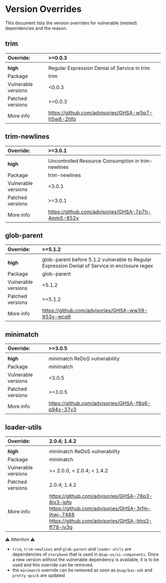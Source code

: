 # Version Overrides
This document lists the version overrides for vulnerable (nested) dependencies and the reason.

## trim
| Override:           | >=0.0.3 |
|:--------------------| :-------------|
|                     | |
| **high**        | Regular Expression Denial of Service in trim  |
| Package             | trim |
| Vulnerable versions | <0.0.3 |
| Patched versions    | >=0.0.3 |
| More info           | https://github.com/advisories/GHSA-w5p7-h5w8-2hfq  |

## trim-newlines
| Override:           | >=3.0.1 |
|:--------------------| :-------------|
|                     | |
| **high**        | Uncontrolled Resource Consumption in trim-newlines |
| Package             | trim-newlines |
| Vulnerable versions | <3.0.1 |
| Patched versions    | >=3.0.1 |
| More info           | https://github.com/advisories/GHSA-7p7h-4mm5-852v |

## glob-parent
| Override:           | >=5.1.2 |
|:--------------------| :-------------|
|                     | |
| **high**        | glob-parent before 5.1.2 vulnerable to Regular Expression Denial of Service in enclosure regex |
| Package             | glob-parent |
| Vulnerable versions | <5.1.2 |
| Patched versions    | >=5.1.2 |
| More info           | https://github.com/advisories/GHSA-ww39-953v-wcq6   |

## minimatch
| Override:           | >=3.0.5 |
|:--------------------| :-------------|
|                     | |
| **high**            | minimatch ReDoS vulnerability                     |
| Package             | minimatch                                         |
| Vulnerable versions | <3.0.5                                            |
| Patched versions    | >=3.0.5                                           |
| More info           | https://github.com/advisories/GHSA-f8q6-p94x-37v3 |

## loader-utils
| Override:           | 2.0.4; 1.4.2                                                                                                                                                      |
|:--------------------|:------------------------------------------------------------------------------------------------------------------------------------------------------------------|
|                     |                                                                                                                                                                   |
| **high**            | minimatch ReDoS vulnerability                                                                                                                                     |
| Package             | minimatch                                                                                                                                                         |
| Vulnerable versions | >= 2.0.0, < 2.0.4;  < 1.4.2                                                                                                                                       |
| Patched versions    | 2.0.4; 1.4.2                                                                                                                                                      |
| More info           | https://github.com/advisories/GHSA-76p3-8jx3-jpfq <br/> https://github.com/advisories/GHSA-3rfm-jhwj-7488 <br/> https://github.com/advisories/GHSA-hhq3-ff78-jv3g |

:warning: Attention :warning: 
* `trim`, `trim-newlines` and `glob-parent` and `loader-utils` are dependencies of `storybook` that is used in `@sap-ux/ui-components`. Once a new version without the vulnerable dependency is available, it is to be used and this override can be removed.
* the `minimatch` override can be removed as soon as `@sap/bas-sdk` and `pretty-quick` are updated

